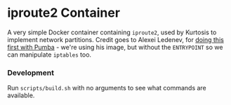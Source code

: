 iproute2 Container
==================
A very simple Docker container containing `iproute2`, used by Kurtosis to implement network partitions. Credit goes to Alexei Ledenev, for [doing this first with Pumba](https://github.com/alexei-led/pumba/blob/master/docker/alpine-tc.Dockerfile) - we're using his image, but without the `ENTRYPOINT` so we can manipulate `iptables` too.

### Development
Run `scripts/build.sh` with no arguments to see what commands are available.
